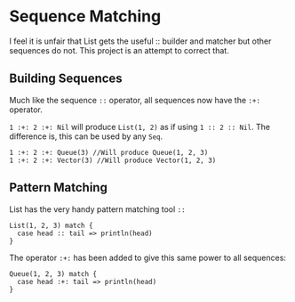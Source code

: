 Sequence Matching
================
I feel it is unfair that List gets the useful :: builder and matcher but other sequences do not. This project is an attempt to correct that.

Building Sequences
-----------------
Much like the sequence `::` operator, all sequences now have the `:+:` operator.

`1 :+: 2 :+: Nil` will produce `List(1, 2)` as if using `1 :: 2 :: Nil`. The difference is, this can be used by any `Seq`.

```
1 :+: 2 :+: Queue(3) //Will produce Queue(1, 2, 3)
1 :+: 2 :+: Vector(3) //Will produce Vector(1, 2, 3)
```

Pattern Matching
----------------
List has the very handy pattern matching tool `::`

```
List(1, 2, 3) match {
  case head :: tail => println(head)
}
``` 

The operator `:+:` has been added to give this same power to all sequences:

```
Queue(1, 2, 3) match {
  case head :+: tail => println(head)
}
```
